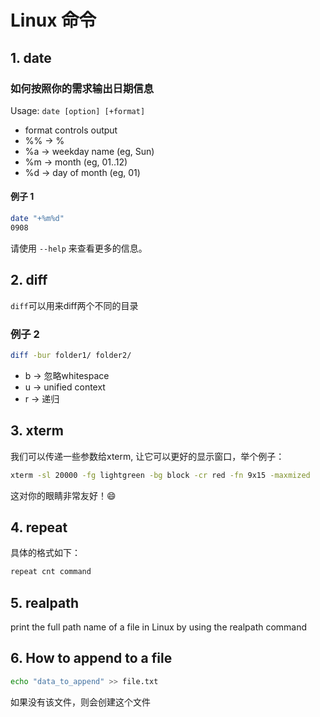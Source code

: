 # Linux 命令

## 1. date

### 如何按照你的需求输出日期信息

Usage: `date [option] [+format]`

* format controls output
* %% -> %
* %a -> weekday name (eg, Sun)
* %m -> month (eg, 01..12)
* %d -> day of month (eg, 01)

#### 例子 1

```bash
date "+%m%d"
0908
```

请使用 `--help` 来查看更多的信息。

## 2. diff

`diff`可以用来diff两个不同的目录

### 例子 2

```bash
diff -bur folder1/ folder2/
```

* b -> 忽略whitespace
* u -> unified context
* r -> 递归

## 3. xterm


我们可以传递一些参数给xterm, 让它可以更好的显示窗口，举个例子：

```bash
xterm -sl 20000 -fg lightgreen -bg block -cr red -fn 9x15 -maxmized
```

这对你的眼睛非常友好！😄

## 4. repeat

具体的格式如下：

```bash
repeat cnt command
```

## 5. realpath

print the full path name of a file in Linux by using the realpath command

## 6. How to append to a file

```bash
echo "data_to_append" >> file.txt
```

如果没有该文件，则会创建这个文件

